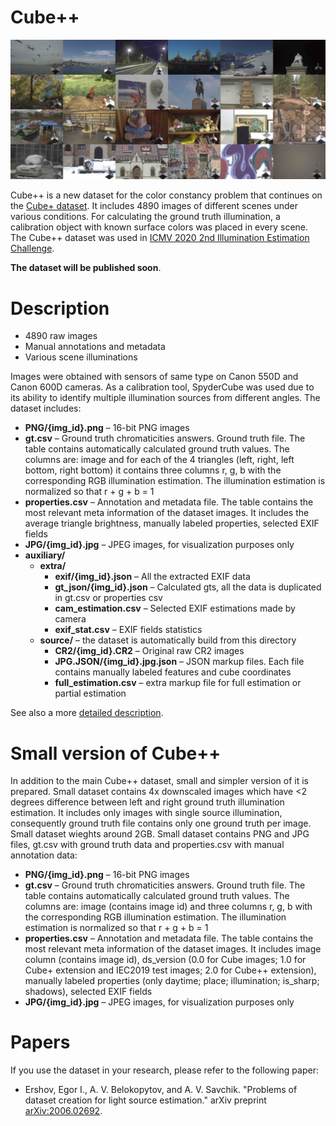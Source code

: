 # Cube++

![Image examples](./description/examples.jpg)

Cube++ is a new dataset for the color constancy problem that continues on the [Cube+ dataset](https://ipg.fer.hr/ipg/resources/color_constancy). It includes 4890 images of different scenes under various conditions. For calculating the ground truth illumination, a calibration object with known surface colors was placed in every scene. The Cube++ dataset was used in [ICMV 2020 2nd Illumination Estimation Challenge](http://chromaticity.iitp.ru/). 

**The dataset will be published soon**. 

# Description
* 4890 raw images
* Manual annotations and metadata
* Various scene illuminations

Images were obtained with sensors of same type on Canon 550D and Canon 600D cameras. As a calibration tool, SpyderCube was used due to its ability to identify multiple illumination sources from different angles. The dataset includes:
* **PNG/{img_id}.png** – 16-bit PNG images
* **gt.csv** – Ground truth chromaticities answers. Ground truth file. The table contains automatically calculated ground truth values. The columns are: image and for each of the 4 triangles (left, right, left bottom, right bottom) it contains three columns r, g, b with the corresponding RGB illumination estimation. The illumination estimation is normalized so that r + g + b = 1
* **properties.csv** – Annotation and metadata file. The table contains the most relevant meta information of the dataset images. It includes the average triangle brightness, manually labeled properties, selected EXIF fields
* **JPG/{img_id}.jpg** – JPEG images, for visualization purposes only
* **auxiliary/** 
    * **extra/**
        * **exif/{img_id}.json** – All the extracted EXIF data
        * **gt_json/{img_id}.json** – Calculated gts, all the data is duplicated in gt.csv or properties csv
        * **cam_estimation.csv** – Selected EXIF estimations made by camera
        * **exif_stat.csv** – EXIF fields statistics
    * **source/** – the dataset is automatically build from this directory
        * **CR2/{img_id}.CR2** – Original raw CR2 images
        * **JPG.JSON/{img_id}.jpg.json** – JSON markup files. Each file contains manually labeled features and cube coordinates
        * **full_estimation.csv** – extra markup file for full estimation or partial estimation

See also a more [detailed description](./description/description.md).

# Small version of Cube++

In addition to the main Cube++ dataset, small and simpler version of it is prepared. Small dataset contains 4x downscaled images which have <2 degrees difference between left and right ground truth illumination estimation. It includes only images with single source illumination, consequently ground truth file contains only one ground truth per image. Small dataset wieghts around 2GB.
Small dataset contains PNG and JPG files, gt.csv with ground truth data and properties.csv with manual annotation data:
* **PNG/{img_id}.png** – 16-bit PNG images
* **gt.csv** – Ground truth chromaticities answers. Ground truth file. The table contains automatically calculated ground truth values. The columns are: image (contains image id) and three columns r, g, b with the corresponding RGB illumination estimation. The illumination estimation is normalized so that r + g + b = 1
* **properties.csv** – Annotation and metadata file. The table contains the most relevant meta information of the dataset images. It includes image column (contains image id), ds_version (0.0 for Cube images; 1.0 for Cube+ extension and IEC2019 test images; 2.0 for Cube++ extension), manually labeled properties (only daytime; place; illumination; is_sharp; shadows), selected EXIF fields
* **JPG/{img_id}.jpg** – JPEG images, for visualization purposes only



# Papers
If you use the dataset in your research, please refer to the following paper:
* Ershov, Egor I., A. V. Belokopytov, and A. V. Savchik. "Problems of dataset creation for light source estimation." arXiv preprint [arXiv:2006.02692](https://arxiv.org/abs/2006.02692).

